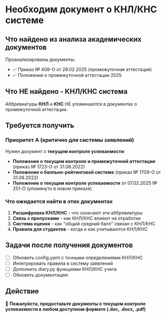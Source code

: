 # Необходим документ о КНЛ/КНС системе

## Что найдено из анализа академических документов

Проанализированы документы:
- ✅ Приказ № 408-О от 28.02.2025 (промежуточная аттестация)  
- ✅ Положение о промежуточной аттестации 2025

## Что НЕ найдено - КНЛ/КНС система

Аббревиатуры **КНЛ** и **КНС** НЕ упоминаются в документах о промежуточной аттестации.

## Требуется получить

### Приоритет А (критично для системы заявлений)

Нужен документ о **текущем контроле успеваемости**:
- **Положение о текущем контроле и промежуточной аттестации** (приказ № 1723-О от 31.08.2022)
- **Положение о балльно-рейтинговой системе** (приказ № 1709-О от 31.08.2022)  
- **Положение о текущем контроле успеваемости** от 07.02.2025 № 251-О (упомянуто в новом приказе)

### Что ожидается найти в этих документах

1. **Расшифровка КНЛ/КНС** - что означают эти аббревиатуры
2. **Связь с пропусками** - как КНЛ/КНС влияют на отработки
3. **Система оценок** - как "общий средний балл" связан с КНЛ/КНС
4. **Правила для студентов** - когда и как учитываются КНЛ/КНС

## Задачи после получения документов

- [ ] Обновить config.yaml с точными определениями КНЛ/КНС
- [ ] Интегрировать правила в систему заявлений  
- [ ] Дополнить diary.py функциями КНЛ/КНС учета
- [ ] Обновить документацию

## Действие

🙏 **Пожалуйста, предоставьте документы о текущем контроле успеваемости в любом доступном формате (.doc, .docx, .pdf)**